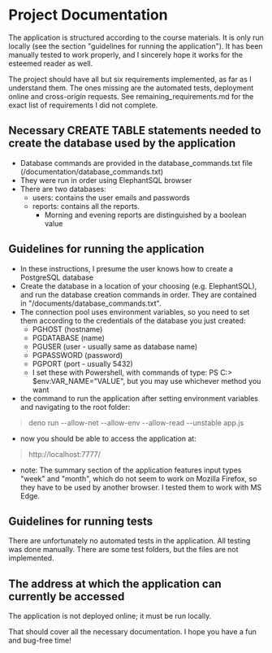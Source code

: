 # Project Documentation
The application is structured according to the course materials. It is only run locally (see the section
"guidelines for running the application"). It has been manually tested to work properly, and I sincerely 
hope it works for the esteemed reader as well.

The project should have all but six requirements implemented, as far as I understand them. The ones missing 
are the automated tests, deployment online and cross-origin requests. See remaining_requirements.md 
for the exact list of requirements I did not complete.

## Necessary CREATE TABLE statements needed to create the database used by the application
- Database commands are provided in the database_commands.txt file (/documentation/database_commands.txt)
- They were run in order using ElephantSQL browser
- There are two databases:
    - users: contains the user emails and passwords
    - reports: contains all the reports. 
        - Morning and evening reports are distinguished by a boolean value

## Guidelines for running the application
- In these instructions, I presume the user knows how to create a PostgreSQL database 
- Create the database in a location of your choosing (e.g. ElephantSQL), and run the database creation
commands in order. They are contained in "/documents/database_commands.txt".
- The connection pool uses environment variables, so you need to set them according to the 
credentials of the database you just created:
    - PGHOST        (hostname)
    - PGDATABASE    (name)
    - PGUSER        (user - usually same as database name)
    - PGPASSWORD    (password)
    - PGPORT        (port - usually 5432)
    - I set these with Powershell, with commands of type: PS C:\> $env:VAR_NAME="VALUE", but you may use whichever
    method you want
- the command to run the application after setting environment variables and navigating to the root folder:
>deno run --allow-net --allow-env --allow-read --unstable app.js
- now you should be able to access the application at:
>http://localhost:7777/
- note: The summary section of the application features input types "week" and "month", which do not seem to work 
on Mozilla Firefox, so they have to be used by another browser. I tested them to work with MS Edge.

## Guidelines for running tests
There are unfortunately no automated tests in the application. All testing was done manually. There are some test
folders, but the files are not implemented.

## The address at which the application can currently be accessed
The application is not deployed online; it must be run locally.


That should cover all the necessary documentation. I hope you have a fun and bug-free time!